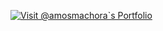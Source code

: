 <a href="https://amosmachora.vercel.app/portfolio"><img alt="Visit @amosmachora`s Portfolio" src="https://github.com/timolins/timolins/raw/master/assets/header.svg"/></a>
